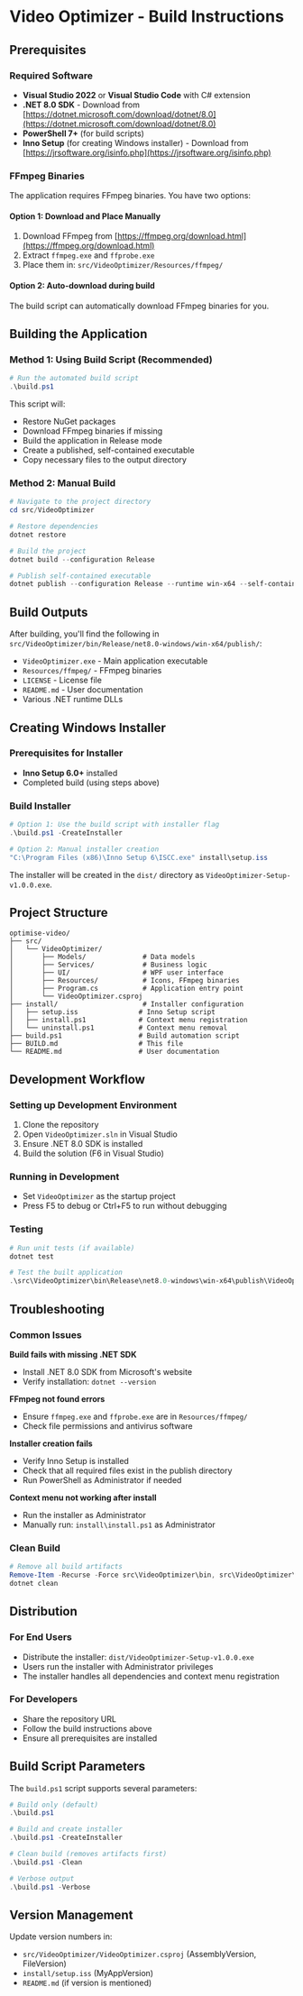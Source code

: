 # Video Optimizer - Build Instructions

## Prerequisites

### Required Software
- **Visual Studio 2022** or **Visual Studio Code** with C# extension
- **.NET 8.0 SDK** - Download from [https://dotnet.microsoft.com/download/dotnet/8.0](https://dotnet.microsoft.com/download/dotnet/8.0)
- **PowerShell 7+** (for build scripts)
- **Inno Setup** (for creating Windows installer) - Download from [https://jrsoftware.org/isinfo.php](https://jrsoftware.org/isinfo.php)

### FFmpeg Binaries
The application requires FFmpeg binaries. You have two options:

#### Option 1: Download and Place Manually
1. Download FFmpeg from [https://ffmpeg.org/download.html](https://ffmpeg.org/download.html)
2. Extract `ffmpeg.exe` and `ffprobe.exe`
3. Place them in: `src/VideoOptimizer/Resources/ffmpeg/`

#### Option 2: Auto-download during build
The build script can automatically download FFmpeg binaries for you.

## Building the Application

### Method 1: Using Build Script (Recommended)
```powershell
# Run the automated build script
.\build.ps1
```

This script will:
- Restore NuGet packages
- Download FFmpeg binaries if missing
- Build the application in Release mode
- Create a published, self-contained executable
- Copy necessary files to the output directory

### Method 2: Manual Build
```powershell
# Navigate to the project directory
cd src/VideoOptimizer

# Restore dependencies
dotnet restore

# Build the project
dotnet build --configuration Release

# Publish self-contained executable
dotnet publish --configuration Release --runtime win-x64 --self-contained true --output bin/Release/net8.0-windows/win-x64/publish
```

## Build Outputs

After building, you'll find the following in `src/VideoOptimizer/bin/Release/net8.0-windows/win-x64/publish/`:

- `VideoOptimizer.exe` - Main application executable
- `Resources/ffmpeg/` - FFmpeg binaries
- `LICENSE` - License file
- `README.md` - User documentation
- Various .NET runtime DLLs

## Creating Windows Installer

### Prerequisites for Installer
- **Inno Setup 6.0+** installed
- Completed build (using steps above)

### Build Installer
```powershell
# Option 1: Use the build script with installer flag
.\build.ps1 -CreateInstaller

# Option 2: Manual installer creation
"C:\Program Files (x86)\Inno Setup 6\ISCC.exe" install\setup.iss
```

The installer will be created in the `dist/` directory as `VideoOptimizer-Setup-v1.0.0.exe`.

## Project Structure

```
optimise-video/
├── src/
│   └── VideoOptimizer/
│       ├── Models/              # Data models
│       ├── Services/            # Business logic
│       ├── UI/                  # WPF user interface
│       ├── Resources/           # Icons, FFmpeg binaries
│       ├── Program.cs           # Application entry point
│       └── VideoOptimizer.csproj
├── install/                     # Installer configuration
│   ├── setup.iss               # Inno Setup script
│   ├── install.ps1             # Context menu registration
│   └── uninstall.ps1           # Context menu removal
├── build.ps1                   # Build automation script
├── BUILD.md                    # This file
└── README.md                   # User documentation
```

## Development Workflow

### Setting up Development Environment
1. Clone the repository
2. Open `VideoOptimizer.sln` in Visual Studio
3. Ensure .NET 8.0 SDK is installed
4. Build the solution (F6 in Visual Studio)

### Running in Development
- Set `VideoOptimizer` as the startup project
- Press F5 to debug or Ctrl+F5 to run without debugging

### Testing
```powershell
# Run unit tests (if available)
dotnet test

# Test the built application
.\src\VideoOptimizer\bin\Release\net8.0-windows\win-x64\publish\VideoOptimizer.exe
```

## Troubleshooting

### Common Issues

**Build fails with missing .NET SDK**
- Install .NET 8.0 SDK from Microsoft's website
- Verify installation: `dotnet --version`

**FFmpeg not found errors**
- Ensure `ffmpeg.exe` and `ffprobe.exe` are in `Resources/ffmpeg/`
- Check file permissions and antivirus software

**Installer creation fails**
- Verify Inno Setup is installed
- Check that all required files exist in the publish directory
- Run PowerShell as Administrator if needed

**Context menu not working after install**
- Run the installer as Administrator
- Manually run: `install\install.ps1` as Administrator

### Clean Build
```powershell
# Remove all build artifacts
Remove-Item -Recurse -Force src\VideoOptimizer\bin, src\VideoOptimizer\obj
dotnet clean
```

## Distribution

### For End Users
- Distribute the installer: `dist/VideoOptimizer-Setup-v1.0.0.exe`
- Users run the installer with Administrator privileges
- The installer handles all dependencies and context menu registration

### For Developers
- Share the repository URL
- Follow the build instructions above
- Ensure all prerequisites are installed

## Build Script Parameters

The `build.ps1` script supports several parameters:

```powershell
# Build only (default)
.\build.ps1

# Build and create installer
.\build.ps1 -CreateInstaller

# Clean build (removes artifacts first)
.\build.ps1 -Clean

# Verbose output
.\build.ps1 -Verbose
```

## Version Management

Update version numbers in:
- `src/VideoOptimizer/VideoOptimizer.csproj` (AssemblyVersion, FileVersion)
- `install/setup.iss` (MyAppVersion)
- `README.md` (if version is mentioned) 